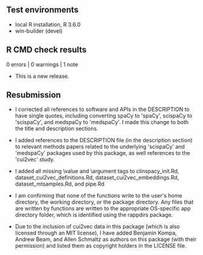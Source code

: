 ## Test environments
* local R installation, R 3.6.0
* win-builder (devel)

## R CMD check results

0 errors | 0 warnings | 1 note

* This is a new release.

## Resubmission

* I corrected all references to software and APIs in the DESCRIPTION to have single quotes, including converting spaCy to 'spaCy', scispaCy to 'scispaCy', and medspaCy to 'medspaCy'. I made this change to both the title and description sections.

* I added references to the DESCRIPTION file (in the description section) to relevant methods papers related to the underlying 'scispaCy' and 'medspaCy' packages used by this package, as well references to the 'cui2vec' study.

* I added all missing \value and \argument tags to clinspacy_init.Rd, dataset_cui2vec_definitions.Rd, dataset_cui2vec_embeddings.Rd, dataset_mtsamples.Rd, and pipe.Rd

* I am confirming that none of the functions write to the user's home directory, the working directory, or the package directory. Any files that are written by functions are written to the appropriate OS-specific app directory folder, which is identified using the rappdirs package.

* Due to the inclusion of cui2vec data in this package (which is also licensed through an MIT license), I have added Benjamin Kompa, Andrew Beam, and Allen Schmaltz as authors on this package (with their permission) and listed them as copyright holders in the LICENSE file.
